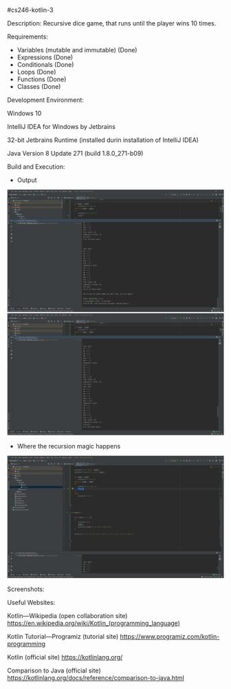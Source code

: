 #cs246-kotlin-3

Description: Recursive dice game, that runs until the player wins 10 times. 

Requirements:
- Variables (mutable and immutable) (Done)
- Expressions (Done)
- Conditionals (Done)
- Loops (Done)
- Functions (Done)
- Classes (Done)


Development Environment:

Windows 10

IntelliJ IDEA for Windows by Jetbrains

32-bit Jetbrains Runtime (installed durin installation of IntelliJ IDEA)

Java Version 8 Update 271 (build 1.8.0_271-b09)

Build and Execution:

- Output

![output1](https://github.com/jmattgiroux/cs246-kotlin-3/blob/master/output1.png)
![output2](https://github.com/jmattgiroux/cs246-kotlin-3/blob/master/output2.png)

- Where the recursion magic happens

![recursion](https://github.com/jmattgiroux/cs246-kotlin-3/blob/master/recursion.png)


Screenshots:

Useful Websites:

Kotlin—Wikipedia (open collaboration site) https://en.wikipedia.org/wiki/Kotlin_(programming_language)

Kotlin Tutorial—Programiz (tutorial site) https://www.programiz.com/kotlin-programming

Kotlin (official site) https://kotlinlang.org/

Comparison to Java (official site) https://kotlinlang.org/docs/reference/comparison-to-java.html
